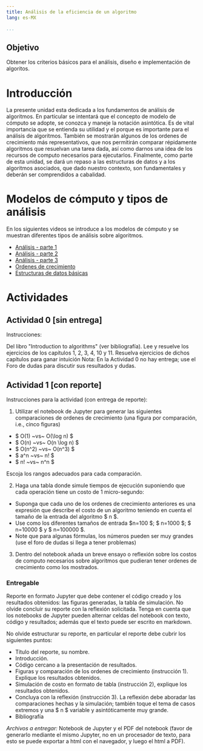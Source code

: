 ```yaml
---
title: Análisis de la eficiencia de un algoritmo
lang: es-MX

...
```



## Objetivo
Obtener los criterios básicos para el análisis, diseño e implementación de algoritos.

# Introducción
La presente unidad esta dedicada a los fundamentos de análisis de algoritmos. En particular se intentará que el concepto de modelo de cómputo se adopte, se conozca y maneje la notación asintótica. Es de vital importancia que se entienda su utilidad y el porque es importante para el análisis de algoritmos. También se mostrarán algunos de los ordenes de crecimiento más representativos, que nos permitirán comparar répidamente algoritmos que resuelvan una tarea dada, así como darnos una idea de los recursos de computo necesarios para ejecutarlos. Finalmente, como parte de esta unidad, se dará un repaso a las estructuras de datos y a los algoritmos asociados, que dado nuestro contexto, son fundamentales y deberán ser comprendidos a cabalidad.

# Modelos de cómputo y tipos de análisis

En los siguientes videos se introduce a los modelos de cómputo y se muestran diferentes tipos de análisis sobre algoritmos.


- [Análisis - parte 1](https://www.youtube.com/watch?v=uUZnpaoEQXs)
- [Análisis - parte 2](https://www.youtube.com/watch?v=CkvfliomNqk)
- [Análisis - parte 3](https://www.youtube.com/watch?v=zRtjk2X2aDE)
- [Ordenes de crecimiento](https://www.youtube.com/watch?v=mX7mZH0Dz8s)
- [Estructuras de datos básicas](https://www.youtube.com/watch?v=fNdtauZa7Mc)

# Actividades

## Actividad 0 [sin entrega]
Instrucciones:

Del libro "Introduction to algorithms" (ver bibliografía). Lee y resuelve los ejercicios de los capítulos 1, 2, 3, 4, 10 y 11.
Resuelva ejercicios de dichos capítulos para ganar intuición
Nota: En la Actividad 0 no hay entrega; use el Foro de dudas para discutir sus resultados y dudas.

## Actividad 1 [con reporte]

Instrucciones para la actividad (con entrega de reporte):

1. Utilizar el notebook de Jupyter para generar las siguientes comparaciones de ordenes de crecimiento (una figura por comparación, i.e., cinco figuras)

- $ O(1) ~vs~ O(\log n) $
- $ O(n) ~vs~ O(n \log n) $
- $ O(n^2) ~vs~ O(n^3) $
- $ a^n ~vs~ n! $
- $ n!  ~vs~ n^n $

Escoja los rangos adecuados para cada comparación. 


2. Haga una tabla donde simule tiempos de ejecución suponiendo que cada operación tiene un costo de 1 micro-segundo:

 - Suponga que cada uno de los ordenes de crecimiento anteriores es una expresión que describe el costo de un algoritmo teniendo en cuenta el tamaño de la entrada del algoritmo $ n $.
 - Use como los diferentes tamaños de entrada $n=100 $; $ n=1000 $; $ n=10000 $ y $ n=100000 $.
 - Note que para algunas fórmulas, los números pueden ser muy grandes (use el foro de dudas si llega a tener problemas)

3. Dentro del notebook añada un breve ensayo o reflexión sobre los costos de computo necesarios sobre algoritmos que pudieran tener ordenes de crecimiento como los mostrados.


### Entregable

Reporte en formato Jupyter que debe contener el código creado y los resultados obtenidos: las figuras generadas, la tabla de simulación. No olvide concluir su reporte con la reflexión solicitada.
Tenga en cuenta que los notebooks de Jupyter pueden alternar celdas del notebook con texto, código y resultados; además que el texto puede ser escrito en markdown.

No olvide estructurar su reporte, en particular el reporte debe cubrir los siguientes puntos:
- Título del reporte, su nombre.
- Introducción.
- Código cercano a la presentación de resultados.
- Figuras y comparación de los ordenes de crecimiento (instrucción 1). Explique los resultados obtenidos.
- Simulación de costo en formato de tabla (instrucción 2), explique los resultados obtenidos.
- Concluya con la reflexión (instrucción 3). La reflexión debe aboradar las comparaciones hechas y la simulación; también toque el tema de casos extremos y una $ n $ variable y asintóticamente muy grande.
- Bibliografía

*Archivos a entregar:* Notebook de Jupyter y el PDF del notebook (favor de generarlo mediante el mismo Jupyter, no en un procesador de texto, para esto se puede exportar a html con el navegador, y luego el html a PDF).

